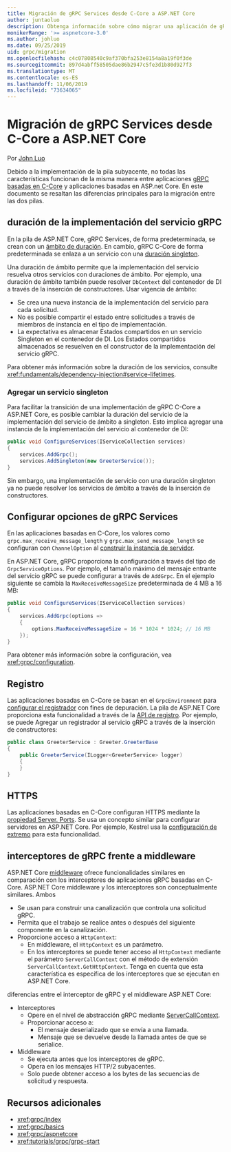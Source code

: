 ```yaml
---
title: Migración de gRPC Services desde C-Core a ASP.NET Core
author: juntaoluo
description: Obtenga información sobre cómo migrar una aplicación de gRPC basada en C-Core existente para que se ejecute en la parte superior de la pila de ASP.NET Core.
monikerRange: '>= aspnetcore-3.0'
ms.author: johluo
ms.date: 09/25/2019
uid: grpc/migration
ms.openlocfilehash: c4c07808540c9af370bfa253e8154a8a19f0f3de
ms.sourcegitcommit: 897d4abff58505dae86b2947c5fe3d1b80d927f3
ms.translationtype: MT
ms.contentlocale: es-ES
ms.lasthandoff: 11/06/2019
ms.locfileid: "73634065"
---
```

# <a name="migrating-grpc-services-from-c-core-to-aspnet-core"></a>Migración de gRPC Services desde C-Core a ASP.NET Core

Por [John Luo](https://github.com/juntaoluo)

Debido a la implementación de la pila subyacente, no todas las características funcionan de la misma manera entre aplicaciones [gRPC basadas en C-Core](https://grpc.io/blog/grpc-stacks) y aplicaciones basadas en ASP.net Core. En este documento se resaltan las diferencias principales para la migración entre las dos pilas.

## <a name="grpc-service-implementation-lifetime"></a>duración de la implementación del servicio gRPC

En la pila de ASP.NET Core, gRPC Services, de forma predeterminada, se crean con un [ámbito de duración](xref:fundamentals/dependency-injection#service-lifetimes). En cambio, gRPC C-Core de forma predeterminada se enlaza a un servicio con una [duración singleton](xref:fundamentals/dependency-injection#service-lifetimes).

Una duración de ámbito permite que la implementación del servicio resuelva otros servicios con duraciones de ámbito. Por ejemplo, una duración de ámbito también puede resolver `DbContext` del contenedor de DI a través de la inserción de constructores. Usar vigencia de ámbito:

* Se crea una nueva instancia de la implementación del servicio para cada solicitud.
* No es posible compartir el estado entre solicitudes a través de miembros de instancia en el tipo de implementación.
* La expectativa es almacenar Estados compartidos en un servicio Singleton en el contenedor de DI. Los Estados compartidos almacenados se resuelven en el constructor de la implementación del servicio gRPC.

Para obtener más información sobre la duración de los servicios, consulte <xref:fundamentals/dependency-injection#service-lifetimes>.

### <a name="add-a-singleton-service"></a>Agregar un servicio singleton

Para facilitar la transición de una implementación de gRPC C-Core a ASP.NET Core, es posible cambiar la duración del servicio de la implementación del servicio de ámbito a singleton. Esto implica agregar una instancia de la implementación del servicio al contenedor de DI:

```csharp
public void ConfigureServices(IServiceCollection services)
{
    services.AddGrpc();
    services.AddSingleton(new GreeterService());
}
```

Sin embargo, una implementación de servicio con una duración singleton ya no puede resolver los servicios de ámbito a través de la inserción de constructores.

## <a name="configure-grpc-services-options"></a>Configurar opciones de gRPC Services

En las aplicaciones basadas en C-Core, los valores como `grpc.max_receive_message_length` y `grpc.max_send_message_length` se configuran con `ChannelOption` al [construir la instancia de servidor](https://grpc.io/grpc/csharp/api/Grpc.Core.Server.html#Grpc_Core_Server__ctor_System_Collections_Generic_IEnumerable_Grpc_Core_ChannelOption__).

En ASP.NET Core, gRPC proporciona la configuración a través del tipo de `GrpcServiceOptions`. Por ejemplo, el tamaño máximo del mensaje entrante del servicio gRPC se puede configurar a través de `AddGrpc`. En el ejemplo siguiente se cambia la `MaxReceiveMessageSize` predeterminada de 4 MB a 16 MB:

```csharp
public void ConfigureServices(IServiceCollection services)
{
    services.AddGrpc(options =>
    {
        options.MaxReceiveMessageSize = 16 * 1024 * 1024; // 16 MB
    });
}
```

Para obtener más información sobre la configuración, vea <xref:grpc/configuration>.

## <a name="logging"></a>Registro

Las aplicaciones basadas en C-Core se basan en el `GrpcEnvironment` para [configurar el registrador](https://grpc.io/grpc/csharp/api/Grpc.Core.GrpcEnvironment.html?q=size#Grpc_Core_GrpcEnvironment_SetLogger_Grpc_Core_Logging_ILogger_) con fines de depuración. La pila de ASP.NET Core proporciona esta funcionalidad a través de la [API de registro](xref:fundamentals/logging/index). Por ejemplo, se puede Agregar un registrador al servicio gRPC a través de la inserción de constructores:

```csharp
public class GreeterService : Greeter.GreeterBase
{
    public GreeterService(ILogger<GreeterService> logger)
    {
    }
}
```

## <a name="https"></a>HTTPS

Las aplicaciones basadas en C-Core configuran HTTPS mediante la [propiedad Server. Ports](https://grpc.io/grpc/csharp/api/Grpc.Core.Server.html#Grpc_Core_Server_Ports). Se usa un concepto similar para configurar servidores en ASP.NET Core. Por ejemplo, Kestrel usa la [configuración de extremo](xref:fundamentals/servers/kestrel#endpoint-configuration) para esta funcionalidad.

## <a name="grpc-interceptors-vs-middleware"></a>interceptores de gRPC frente a middleware

ASP.NET Core [middleware](xref:fundamentals/middleware/index) ofrece funcionalidades similares en comparación con los interceptores de aplicaciones gRPC basadas en C-Core. ASP.NET Core middleware y los interceptores son conceptualmente similares. Ambos

* Se usan para construir una canalización que controla una solicitud gRPC.
* Permita que el trabajo se realice antes o después del siguiente componente en la canalización.
* Proporcione acceso a `HttpContext`:
  * En middleware, el `HttpContext` es un parámetro.
  * En los interceptores se puede tener acceso al `HttpContext` mediante el parámetro `ServerCallContext` con el método de extensión `ServerCallContext.GetHttpContext`. Tenga en cuenta que esta característica es específica de los interceptores que se ejecutan en ASP.NET Core.

diferencias entre el interceptor de gRPC y el middleware ASP.NET Core:

* Interceptores
  * Opere en el nivel de abstracción gRPC mediante [ServerCallContext](https://grpc.io/grpc/csharp/api/Grpc.Core.ServerCallContext.html).
  * Proporcionar acceso a:
    * El mensaje deserializado que se envía a una llamada.
    * Mensaje que se devuelve desde la llamada antes de que se serialice.
* Middleware
  * Se ejecuta antes que los interceptores de gRPC.
  * Opera en los mensajes HTTP/2 subyacentes.
  * Solo puede obtener acceso a los bytes de las secuencias de solicitud y respuesta.

## <a name="additional-resources"></a>Recursos adicionales

* <xref:grpc/index>
* <xref:grpc/basics>
* <xref:grpc/aspnetcore>
* <xref:tutorials/grpc/grpc-start>
